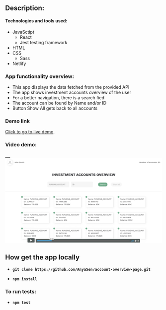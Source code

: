 ## Description:

#### Technologies and tools used:

- JavaSctipt
  - React
  - Jest testing framework
- HTML
- CSS
  - Sass
- Netlify

### App functionality overview:

- This app displays the data fetched from the provided API
- The app shows investment accounts overview of the user
- For a better navigation, there is a search fied
- The account can be found by Name and/or ID
- Button Show All gets back to all accounts

### Demo link

[Click to go to live demo](https://investment-accounts-overview.netlify.app/).

### Video demo:

<a href="https://vimeo.com/409529552" target='_blank'>
    <img src="./video.png" alt="Demo Video"/>
</a>

## How get the app locally

- **`git clone https://github.com/AnyaSen/account-overview-page.git`**

- **`npm install`**

### To run tests:

- **`npm test`**
